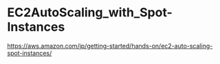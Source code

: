 # EC2AutoScaling_with_Spot-Instances

https://aws.amazon.com/jp/getting-started/hands-on/ec2-auto-scaling-spot-instances/


